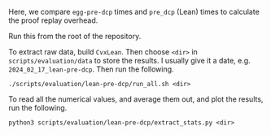 Here, we compare `egg-pre-dcp` times and `pre_dcp` (Lean) times to calculate the proof replay 
overhead.

Run this from the root of the repository.

To extract raw data, build `CvxLean`. Then choose `<dir>` in `scripts/evaluation/data` to store the 
results. I usually give it a date, e.g. `2024_02_17_lean-pre-dcp`. Then run the following.
```
./scripts/evaluation/lean-pre-dcp/run_all.sh <dir>
```
To read all the numerical values, and average them out, and plot the results, run the following.
```
python3 scripts/evaluation/lean-pre-dcp/extract_stats.py <dir>
```

